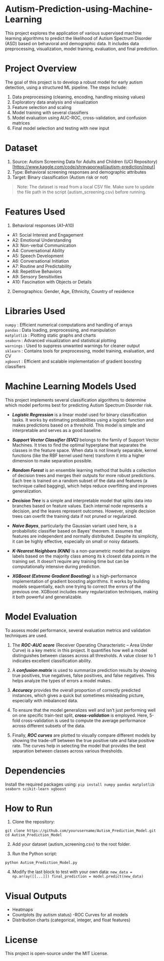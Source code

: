 # Autism-Prediction-using-Machine-Learning
This project explores the application of various supervised machine learning algorithms to predict the likelihood of Autism Spectrum Disorder (ASD) based on behavioral and demographic data. It includes data preprocessing, visualization, model training, evaluation, and final prediction.

# Project Overview
The goal of this project is to develop a robust model for early autism detection, using a structured ML pipeline. The steps include:

1. Data preprocessing (cleaning, encoding, handling missing values)
2. Exploratory data analysis and visualization
3. Feature selection and scaling
4. Model training with several classifiers
5. Model evaluation using AUC-ROC, cross-validation, and confusion matrices
6. Final model selection and testing with new input

# Dataset
1. Source: Autism Screening Data for Adults and Children (UCI Repository) [https://www.kaggle.com/code/shreyaporwall/autism-prediction/input]
2. Type: Behavioral screening responses and demographic attributes
3. Target: Binary classification (Autism risk or not)

> Note: The dataset is read from a local CSV file. Make sure to update the file path in the script (autism_screening.csv) before running.

# Features Used
1. Behavioral responses (A1–A10)
- A1: Social Interest and Engagement
- A2: Emotional Understanding
- A3: Non-verbal Communication
- A4: Conversational Ability
- A5: Speech Development
- A6: Conversational Initiation
- A7: Routine and Predictability
- A8: Repetitive Behaviors
- A9: Sensory Sensitivities
- A10: Fascination with Objects or Details

2. Demographics: Gender, Age, Ethnicity, Country of residence

# Libraries Used         
  `numpy`        : Efficient numerical computations and handling of arrays                 
  `pandas`       : Data loading, preprocessing, and manipulation                           
  `matplotlib`   : Plotting static graphs and charts                                       
  `seaborn`      : Advanced visualization and statistical plotting                         
  `warnings`     : Used to suppress unwanted warnings for cleaner output                   
  `sklearn`      : Contains tools for preprocessing, model training, evaluation, and CV    
  `xgboost`      : Efficient and scalable implementation of gradient boosting classifiers  

# Machine Learning Models Used

This project implements several classification algorithms to determine which model performs best for predicting Autism Spectrum Disorder risk.

- ***Logistic Regression*** is a linear model used for binary classification tasks. It works by estimating probabilities using a logistic function and makes predictions based on a threshold. This model is simple and interpretable and serves as a good baseline.

- ***Support Vector Classifier (SVC)*** belongs to the family of Support Vector Machines. It tries to find the optimal hyperplane that separates the classes in the feature space. When data is not linearly separable, kernel functions (like the RBF kernel used here) transform it into a higher dimension to make separation possible.

- ***Random Forest*** is an ensemble learning method that builds a collection of decision trees and merges their outputs for more robust predictions. Each tree is trained on a random subset of the data and features (a technique called bagging), which helps reduce overfitting and improves generalization.

- ***Decision Tree*** is a simple and interpretable model that splits data into branches based on feature values. Each internal node represents a decision, and the leaves represent outcomes. However, single decision trees can overfit the training data if not pruned or regularized.

- ***Naive Bayes***, particularly the Gaussian variant used here, is a probabilistic classifier based on Bayes' theorem. It assumes that features are independent and normally distributed. Despite its simplicity, it can be highly effective, especially on small or noisy datasets.

- ***K-Nearest Neighbors (KNN)*** is a non-parametric model that assigns labels based on the majority class among its k closest data points in the training set. It doesn’t require any training time but can be computationally intensive during prediction.

- ***XGBoost (Extreme Gradient Boosting)*** is a high-performance implementation of gradient boosting algorithms. It works by building models sequentially, each one trying to correct the errors of the previous one. XGBoost includes many regularization techniques, making it both powerful and generalizable.

# Model Evaluation

To assess model performance, several evaluation metrics and validation techniques are used.

1. The ***ROC-AUC score*** (Receiver Operating Characteristic – Area Under Curve) is a key metric in this project. It quantifies how well a model distinguishes between classes across all thresholds. A value closer to 1 indicates excellent classification ability.

2. A ***confusion matrix*** is used to summarize prediction results by showing true positives, true negatives, false positives, and false negatives. This helps analyze the types of errors a model makes.

3. ***Accuracy*** provides the overall proportion of correctly predicted instances, which gives a quick but sometimes misleading picture, especially with imbalanced data.

4. To ensure that the model generalizes well and isn’t just performing well on one specific train-test split, ***cross-validation*** is employed. Here, 5-fold cross-validation is used to compute the average performance across different subsets of the data.

5. Finally, ***ROC curves*** are plotted to visually compare different models by showing the trade-off between the true positive rate and false positive rate. The curves help in selecting the model that provides the best separation between classes across various thresholds.

# Dependencies
Install the required packages using:
`pip install numpy pandas matplotlib seaborn scikit-learn xgboost`

# How to Run
1. Clone the repository:

`git clone https://github.com/yourusername/Autism_Prediction_Model.git
cd Autism_Prediction_Model`

2. Add your dataset (autism_screening.csv) to the root folder.

3. Run the Python script:

`python Autism_Prediction_Model.py`

4. Modify the last block to test with your own data:
`new_data = np.array([[...]])
final_prediction = model.predict(new_data)`

# Visual Outputs
- Heatmaps
- Countplots (by autism status)
-ROC Curves for all models
- Distribution charts (categorical, integer, and float features)
  
# License
This project is open-source under the MIT License.
